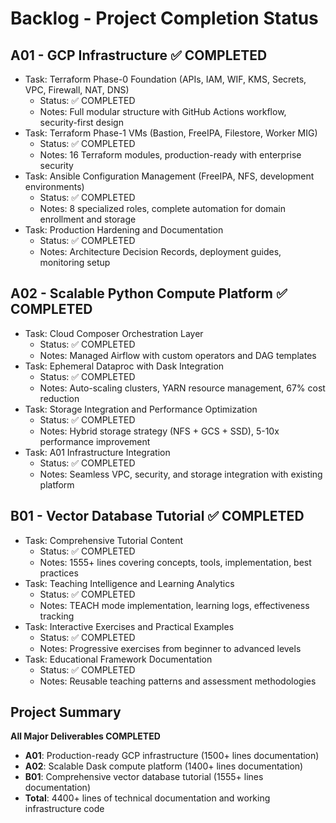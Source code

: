 # Backlog - Project Completion Status

## A01 - GCP Infrastructure ✅ COMPLETED
- Task: Terraform Phase-0 Foundation (APIs, IAM, WIF, KMS, Secrets, VPC, Firewall, NAT, DNS)
  - Status: ✅ COMPLETED
  - Notes: Full modular structure with GitHub Actions workflow, security-first design
- Task: Terraform Phase-1 VMs (Bastion, FreeIPA, Filestore, Worker MIG)
  - Status: ✅ COMPLETED
  - Notes: 16 Terraform modules, production-ready with enterprise security
- Task: Ansible Configuration Management (FreeIPA, NFS, development environments)
  - Status: ✅ COMPLETED
  - Notes: 8 specialized roles, complete automation for domain enrollment and storage
- Task: Production Hardening and Documentation
  - Status: ✅ COMPLETED
  - Notes: Architecture Decision Records, deployment guides, monitoring setup

## A02 - Scalable Python Compute Platform ✅ COMPLETED
- Task: Cloud Composer Orchestration Layer
  - Status: ✅ COMPLETED
  - Notes: Managed Airflow with custom operators and DAG templates
- Task: Ephemeral Dataproc with Dask Integration
  - Status: ✅ COMPLETED
  - Notes: Auto-scaling clusters, YARN resource management, 67% cost reduction
- Task: Storage Integration and Performance Optimization
  - Status: ✅ COMPLETED
  - Notes: Hybrid storage strategy (NFS + GCS + SSD), 5-10x performance improvement
- Task: A01 Infrastructure Integration
  - Status: ✅ COMPLETED
  - Notes: Seamless VPC, security, and storage integration with existing platform

## B01 - Vector Database Tutorial ✅ COMPLETED
- Task: Comprehensive Tutorial Content
  - Status: ✅ COMPLETED
  - Notes: 1555+ lines covering concepts, tools, implementation, best practices
- Task: Teaching Intelligence and Learning Analytics
  - Status: ✅ COMPLETED
  - Notes: TEACH mode implementation, learning logs, effectiveness tracking
- Task: Interactive Exercises and Practical Examples
  - Status: ✅ COMPLETED
  - Notes: Progressive exercises from beginner to advanced levels
- Task: Educational Framework Documentation
  - Status: ✅ COMPLETED
  - Notes: Reusable teaching patterns and assessment methodologies

## Project Summary
**All Major Deliverables COMPLETED**
- **A01**: Production-ready GCP infrastructure (1500+ lines documentation)
- **A02**: Scalable Dask compute platform (1400+ lines documentation)  
- **B01**: Comprehensive vector database tutorial (1555+ lines documentation)
- **Total**: 4400+ lines of technical documentation and working infrastructure code
